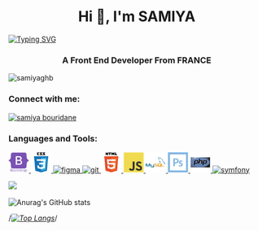 <h1 align="center">Hi 👋, I'm SAMIYA</h1>

[![Typing SVG](https://readme-typing-svg.herokuapp.com?color=9F33F7&lines=I'm+SAMIYA;A+Front+End+Developer+;From+FRANCE)](https://git.io/typing-svg)

<h3 align="center">A Front End Developer From FRANCE</h3>

<p align="left"> <img src="https://komarev.com/ghpvc/?username=samiyaghb&label=Profile%20views&color=0e75b6&style=flat" alt="samiyaghb" /> </p>

<h3 align="left">Connect with me:</h3>
<p align="left">
<a href="https://linkedin.com/in/samiya bouridane" target="blank"><img align="center" src="https://raw.githubusercontent.com/rahuldkjain/github-profile-readme-generator/master/src/images/icons/Social/linked-in-alt.svg" alt="samiya bouridane" height="30" width="40" /></a>
</p>

<h3 align="left">Languages and Tools:</h3>
<p align="left"> <a href="https://getbootstrap.com" target="_blank" rel="noreferrer"> <img src="https://raw.githubusercontent.com/devicons/devicon/master/icons/bootstrap/bootstrap-plain-wordmark.svg" alt="bootstrap" width="40" height="40"/> </a> <a href="https://www.w3schools.com/css/" target="_blank" rel="noreferrer"> <img src="https://raw.githubusercontent.com/devicons/devicon/master/icons/css3/css3-original-wordmark.svg" alt="css3" width="40" height="40"/> </a> <a href="https://www.figma.com/" target="_blank" rel="noreferrer"> <img src="https://www.vectorlogo.zone/logos/figma/figma-icon.svg" alt="figma" width="40" height="40"/> </a> <a href="https://git-scm.com/" target="_blank" rel="noreferrer"> <img src="https://www.vectorlogo.zone/logos/git-scm/git-scm-icon.svg" alt="git" width="40" height="40"/> </a> <a href="https://www.w3.org/html/" target="_blank" rel="noreferrer"> <img src="https://raw.githubusercontent.com/devicons/devicon/master/icons/html5/html5-original-wordmark.svg" alt="html5" width="40" height="40"/> </a> <a href="https://developer.mozilla.org/en-US/docs/Web/JavaScript" target="_blank" rel="noreferrer"> <img src="https://raw.githubusercontent.com/devicons/devicon/master/icons/javascript/javascript-original.svg" alt="javascript" width="40" height="40"/> </a> <a href="https://www.mysql.com/" target="_blank" rel="noreferrer"> <img src="https://raw.githubusercontent.com/devicons/devicon/master/icons/mysql/mysql-original-wordmark.svg" alt="mysql" width="40" height="40"/> </a> <a href="https://www.photoshop.com/en" target="_blank" rel="noreferrer"> <img src="https://raw.githubusercontent.com/devicons/devicon/master/icons/photoshop/photoshop-line.svg" alt="photoshop" width="40" height="40"/> </a> <a href="https://www.php.net" target="_blank" rel="noreferrer"> <img src="https://raw.githubusercontent.com/devicons/devicon/master/icons/php/php-original.svg" alt="php" width="40" height="40"/> </a> <a href="https://symfony.com" target="_blank" rel="noreferrer"> <img src="https://symfony.com/logos/symfony_black_03.svg" alt="symfony" width="40" height="40"/> </a> </p>

![](http://github-profile-summary-cards.vercel.app/api/cards/profile-details?username=SAMIYAghb&theme=solarized_dark)


![Anurag's GitHub stats](https://github-readme-stats.vercel.app/api?username=SAMIYAghb&show_icons=true&theme=radical&hide=stars&count_private=true)

/*[![Top Langs](https://github-readme-stats.vercel.app/api/top-langs/?username=SAMIYAghb)](https://github.com/SAMIYAghb/github-readme-stats)*/




